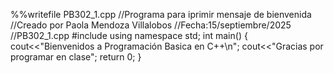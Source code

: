 
%%writefile PB302_1.cpp
//Programa para iprimir mensaje de bienvenida
//Creado por Paola Mendoza Villalobos
//Fecha:15/septiembre/2025
//PB302_1.cpp
#include <iostream>
using namespace std;
int main()
{
  cout<<"Bienvenidos a Programación Basica en C++\n";
  cout<<"Gracias por programar en clase";
  return 0;
}
